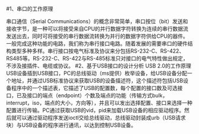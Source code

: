 #1、串口的工作原理 

串口通信（Serial Communications）的概念非常简单，串口按位（bit）发送和接收字节，是一种可以将接受来自CPU的并行数据字符转换为连续的串行数据流发送出去，同时可将接受的串行数据流转换为并行的数据字符供给CPU的器件。一般完成这种功能的电路，我们称为串行接口电路。随着发展的需要串口的硬件结构类型多种多样。串行接口按电气标准及协议来分包括RS-232-C、RS-422、RS485等。RS-232-C、RS-422与RS-485标准只对接口的电气特性做出规定，不涉及接插件、电缆或协议。
#2、基于USB接口的设计分析 
 USB 2.0的工作原理 
USB设备插到USB接口，PC的总线驱动（ms提供）枚举设备，给USB设备分配一个地址，并通过USB标准协议来获取USB的设备描述符，这个描述符包括USB设备程序中的一个描述表，它描述了USB的配置数，每个配置的接口数及可选接口，已及接口的端点（endpoint）个数及端点的功能（传输方式bulk，interrupt，iso，端点的大小，方向等），并且可以发出选择配置、接口来选择一种配置进行传输。PC通过获取USB的vid，pid来加载USB设备的相应驱动程序。然后就可以通过驱动程序发送ioctl交给总线驱动，总线驱动封装成urb（USB请求块）与USB设备的程序进行通讯，以达到控制USB设备。